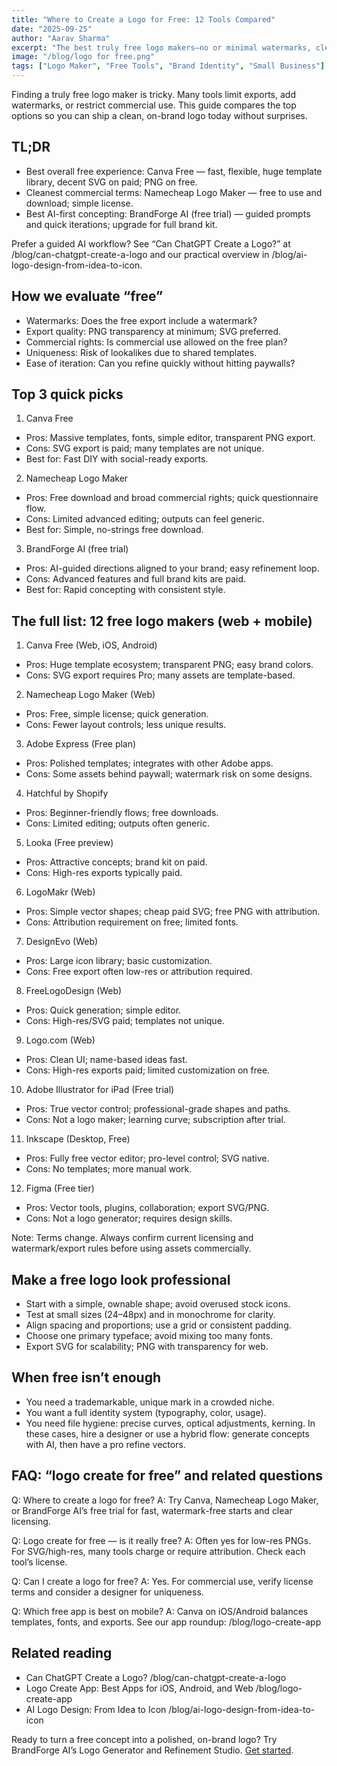 ```yaml
---
title: "Where to Create a Logo for Free: 12 Tools Compared"
date: "2025-09-25"
author: "Aarav Sharma"
excerpt: "The best truly free logo makers—no or minimal watermarks, clear licensing, solid exports. Compare web and mobile options plus when to upgrade."
image: "/blog/logo for free.png"
tags: ["Logo Maker", "Free Tools", "Brand Identity", "Small Business"]
---
```


Finding a truly free logo maker is tricky. Many tools limit exports, add watermarks, or restrict commercial use. This guide compares the top options so you can ship a clean, on-brand logo today without surprises.

## TL;DR

- Best overall free experience: Canva Free — fast, flexible, huge template library, decent SVG on paid; PNG on free.
- Cleanest commercial terms: Namecheap Logo Maker — free to use and download; simple license.
- Best AI-first concepting: BrandForge AI (free trial) — guided prompts and quick iterations; upgrade for full brand kit.

Prefer a guided AI workflow? See “Can ChatGPT Create a Logo?” at /blog/can-chatgpt-create-a-logo and our practical overview in /blog/ai-logo-design-from-idea-to-icon.

## How we evaluate “free”

- Watermarks: Does the free export include a watermark?
- Export quality: PNG transparency at minimum; SVG preferred.
- Commercial rights: Is commercial use allowed on the free plan?
- Uniqueness: Risk of lookalikes due to shared templates.
- Ease of iteration: Can you refine quickly without hitting paywalls?

## Top 3 quick picks

1) Canva Free
- Pros: Massive templates, fonts, simple editor, transparent PNG export.
- Cons: SVG export is paid; many templates are not unique.
- Best for: Fast DIY with social-ready exports.

2) Namecheap Logo Maker
- Pros: Free download and broad commercial rights; quick questionnaire flow.
- Cons: Limited advanced editing; outputs can feel generic.
- Best for: Simple, no-strings free download.

3) BrandForge AI (free trial)
- Pros: AI-guided directions aligned to your brand; easy refinement loop.
- Cons: Advanced features and full brand kits are paid.
- Best for: Rapid concepting with consistent style.

## The full list: 12 free logo makers (web + mobile)

1. Canva Free (Web, iOS, Android)
- Pros: Huge template ecosystem; transparent PNG; easy brand colors.
- Cons: SVG export requires Pro; many assets are template-based.

2. Namecheap Logo Maker (Web)
- Pros: Free, simple license; quick generation.
- Cons: Fewer layout controls; less unique results.

3. Adobe Express (Free plan)
- Pros: Polished templates; integrates with other Adobe apps.
- Cons: Some assets behind paywall; watermark risk on some designs.

4. Hatchful by Shopify
- Pros: Beginner-friendly flows; free downloads.
- Cons: Limited editing; outputs often generic.

5. Looka (Free preview)
- Pros: Attractive concepts; brand kit on paid.
- Cons: High-res exports typically paid.

6. LogoMakr (Web)
- Pros: Simple vector shapes; cheap paid SVG; free PNG with attribution.
- Cons: Attribution requirement on free; limited fonts.

7. DesignEvo (Web)
- Pros: Large icon library; basic customization.
- Cons: Free export often low-res or attribution required.

8. FreeLogoDesign (Web)
- Pros: Quick generation; simple editor.
- Cons: High-res/SVG paid; templates not unique.

9. Logo.com (Web)
- Pros: Clean UI; name-based ideas fast.
- Cons: High-res exports paid; limited customization on free.

10. Adobe Illustrator for iPad (Free trial)
- Pros: True vector control; professional-grade shapes and paths.
- Cons: Not a logo maker; learning curve; subscription after trial.

11. Inkscape (Desktop, Free)
- Pros: Fully free vector editor; pro-level control; SVG native.
- Cons: No templates; more manual work.

12. Figma (Free tier)
- Pros: Vector tools, plugins, collaboration; export SVG/PNG.
- Cons: Not a logo generator; requires design skills.

Note: Terms change. Always confirm current licensing and watermark/export rules before using assets commercially.

## Make a free logo look professional

- Start with a simple, ownable shape; avoid overused stock icons.
- Test at small sizes (24–48px) and in monochrome for clarity.
- Align spacing and proportions; use a grid or consistent padding.
- Choose one primary typeface; avoid mixing too many fonts.
- Export SVG for scalability; PNG with transparency for web.

## When free isn’t enough

- You need a trademarkable, unique mark in a crowded niche.
- You want a full identity system (typography, color, usage).
- You need file hygiene: precise curves, optical adjustments, kerning.
In these cases, hire a designer or use a hybrid flow: generate concepts with AI, then have a pro refine vectors.

## FAQ: “logo create for free” and related questions

Q: Where to create a logo for free?
A: Try Canva, Namecheap Logo Maker, or BrandForge AI’s free trial for fast, watermark-free starts and clear licensing.

Q: Logo create for free — is it really free?
A: Often yes for low-res PNGs. For SVG/high-res, many tools charge or require attribution. Check each tool’s license.

Q: Can I create a logo for free?
A: Yes. For commercial use, verify license terms and consider a designer for uniqueness.

Q: Which free app is best on mobile?
A: Canva on iOS/Android balances templates, fonts, and exports. See our app roundup: /blog/logo-create-app

## Related reading

- Can ChatGPT Create a Logo? /blog/can-chatgpt-create-a-logo
- Logo Create App: Best Apps for iOS, Android, and Web /blog/logo-create-app
- AI Logo Design: From Idea to Icon /blog/ai-logo-design-from-idea-to-icon

Ready to turn a free concept into a polished, on-brand logo? Try BrandForge AI’s Logo Generator and Refinement Studio. [Get started](/signup).